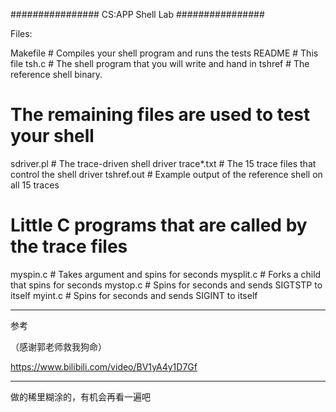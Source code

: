 ################
CS:APP Shell Lab
################

Files:

Makefile	# Compiles your shell program and runs the tests
README		# This file
tsh.c		# The shell program that you will write and hand in
tshref		# The reference shell binary.

# The remaining files are used to test your shell

sdriver.pl	# The trace-driven shell driver
trace*.txt	# The 15 trace files that control the shell driver
tshref.out 	# Example output of the reference shell on all 15 traces

# Little C programs that are called by the trace files

myspin.c	# Takes argument <n> and spins for <n> seconds
mysplit.c	# Forks a child that spins for <n> seconds
mystop.c        # Spins for <n> seconds and sends SIGTSTP to itself
myint.c         # Spins for <n> seconds and sends SIGINT to itself

---

参考

（感谢郭老师救我狗命）

https://www.bilibili.com/video/BV1yA4y1D7Gf

---

做的稀里糊涂的，有机会再看一遍吧